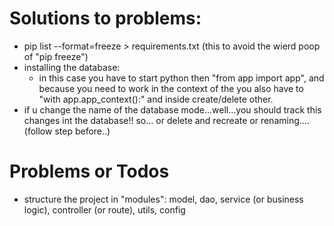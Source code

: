 

# Solutions to problems:
- pip list --format=freeze > requirements.txt (this to avoid the wierd poop of "pip freeze")
- installing the database:
  - in this case you have to start python then "from app import app", and because you need to work in the context of the
    you also have to "with app.app_context():" and inside create/delete other.
- if u change the name of the database mode...well...you should track this changes int the database!! so... or delete 
    and recreate or renaming....(follow step before..)

# Problems or Todos
- structure the project in "modules": model, dao, service (or business logic), controller (or route), utils, config



